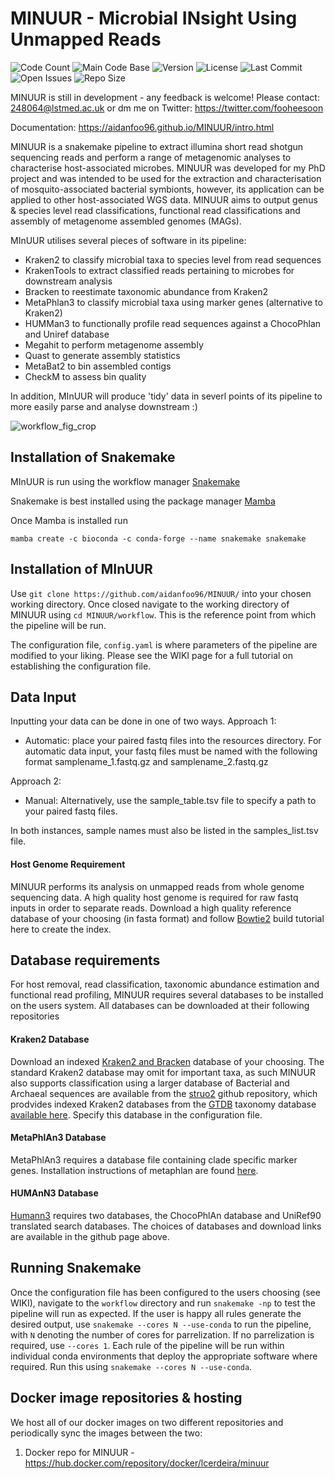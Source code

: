 <!-- ![MINUUR_Logo](assets/img/logo.png) -->

# MINUUR - Microbial INsight Using Unmapped Reads

![Code Count](https://img.shields.io/github/languages/count/aidanfoo96/MINUUR)
![Main Code Base](https://img.shields.io/github/languages/top/aidanfoo96/MINUUR)
![Version](https://img.shields.io/badge/version-1.0-red)
![License](https://img.shields.io/badge/license-GPLv3-blue)
![Last Commit](https://img.shields.io/github/last-commit/aidanfoo96/MINUUR)
![Open Issues](https://img.shields.io/github/issues-raw/aidanfoo96/MINUUR)
![Repo Size](https://img.shields.io/github/repo-size/aidanfoo96/MINUUR)

MINUUR is still in development - any feedback is welcome! Please contact: 248064@lstmed.ac.uk or dm me on Twitter: https://twitter.com/fooheesoon

Documentation: https://aidanfoo96.github.io/MINUUR/intro.html

MINUUR is a snakemake pipeline to extract illumina short read shotgun sequencing reads and perform a range of metagenomic analyses to characterise host-associated microbes. MINUUR was developed for my PhD project and was intended to be used for the extraction and characterisation of mosquito-associated bacterial symbionts, however, its application can be applied to other host-associated WGS data. MINUUR aims to output genus & species level read classifications, functional read classifications and assembly of metagenome assembled genomes (MAGs). 

MInUUR utilises several pieces of software in its pipeline: 
- Kraken2 to classify microbial taxa to species level from read sequences
- KrakenTools to extract classified reads pertaining to microbes for downstream analysis
- Bracken to reestimate taxonomic abundance from Kraken2
- MetaPhlan3 to classify microbial taxa using marker genes (alternative to Kraken2)
- HUMMan3 to functionally profile read sequences against a ChocoPhlan and Uniref database
- Megahit to perform metagenome assembly 
- Quast to generate assembly statistics
- MetaBat2 to bin assembled contigs
- CheckM to assess bin quality

In addition, MInUUR will produce 'tidy' data in severl points of its pipeline to more easily parse and analyse downstream :) 

![workflow_fig_crop](https://user-images.githubusercontent.com/80700844/148986377-3df4a613-fd43-49e1-9093-cc631a5a0d68.png)

## Installation of Snakemake
MInUUR is run using the workflow manager [Snakemake](https://snakemake.readthedocs.io/en/stable/index.html)

Snakemake is best installed using the package manager [Mamba](https://github.com/mamba-org/mamba)

Once Mamba is installed run 

`mamba create -c bioconda -c conda-forge --name snakemake snakemake`

## Installation of MInUUR
Use `git clone https://github.com/aidanfoo96/MINUUR/` into your chosen working directory. Once closed navigate to the working directory of MINUUR using `cd MINUUR/workflow`. This is the reference point from which the pipeline will be run. 

The configuration file, `config.yaml` is where parameters of the pipeline are modified to your liking. Please see the WIKI page for a full tutorial on establishing the configuration file.

## Data Input
Inputting your data can be done in one of two ways. 
Approach 1: 
- Automatic: place your paired fastq files into the resources directory. For automatic data input, your fastq files must be named with the following format samplename_1.fastq.gz and samplename_2.fastq.gz

Approach 2: 
- Manual: Alternatively, use the sample_table.tsv file to specify a path to your paired fastq files. 

In both instances, sample names must also be listed in the samples_list.tsv file. 

#### Host Genome Requirement
MINUUR performs its analysis on unmapped reads from whole genome sequencing data. A high quality host genome is required for raw fastq inputs in order to separate reads. Download a high quality reference database of your choosing (in fasta format) and follow [Bowtie2](http://bowtie-bio.sourceforge.net/bowtie2/manual.shtml) build tutorial here to create the index.

## Database requirements
For host removal, read classification, taxonomic abundance estimation and functional read profiling, MINUUR requires several databases to be installed on the users system. All databases can be downloaded at their following repositories

#### Kraken2 Database
Download an indexed [Kraken2 and Bracken](https://benlangmead.github.io/aws-indexes/k2) database of your choosing. The standard Kraken2 database may omit for important taxa, as such MINUUR also supports classification using a larger database of Bacterial and Archaeal sequences are available from the [struo2](https://github.com/leylabmpi/Struo2) github repository, which prodvides indexed Kraken2 databases from the [GTDB](https://gtdb.ecogenomic.org/) taxonomy database [available here](http://ftp.tue.mpg.de/ebio/projects/struo2/GTDB_release202/). Specify this database in the configuration file.   

#### MetaPhlAn3 Database
MetaPhlAn3 requires a database file containing clade specific marker genes. Installation instructions of metaphlan are found [here](https://github.com/biobakery/MetaPhlAn/wiki/MetaPhlAn-3.0).

#### HUMAnN3 Database 
[Humann3](https://github.com/biobakery/humann) requires two databases, the ChocoPhlAn database and UniRef90 translated search databases. The choices of databases and download links are available in the github page above. 

## Running Snakemake
Once the configuration file has been configured to the users choosing (see WIKI), navigate to the `workflow` directory and run `snakemake -np` to test the pipeline will run as expected. If the user is happy all rules generate the desired output, use `snakemake --cores N --use-conda` to run the pipeline, with `N` denoting the number of cores for parrelization. If no parrelization is required, use `--cores 1`. Each rule of the pipeline will be run within individual conda environments that deploy the appropriate software where required. Run this using `snakemake --cores N --use-conda`. 

## Docker image repositories & hosting
We host all of our docker images on two different repositories and periodically sync the images between the two:

  1. Docker repo for MINUUR - https://hub.docker.com/repository/docker/lcerdeira/minuur
